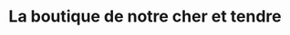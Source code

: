 ---
title: "La boutique de notre cher et tendre"
url: /orleans/la-boutique-de-notre-cher-et-tendre/
shop: Feinkost
---